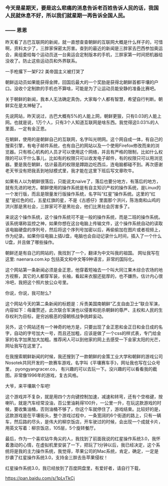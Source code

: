 ### 今天是星期天，要是这么悲痛的消息告诉老百姓告诉人民的话，我国人民就休息不好，所以我们就星期一再告诉全国人民。
###                   —— 恩恩

昨天看了古巴互联网的新闻，就一直想查查朝鲜的互联网大概是什么样子的，可惜啊，资料太少了，三胖家保密太厉害。查到的最近的新闻是三胖家去巴西参加奥运会，奥组委给每个运动员送一台奥运会定制版本的手机，三胖家第一时间把机器给没收了。防止这些运动员和外界联系。


一手枪撂下一架F22
美帝国主义被打哭了

朝鲜运动员如果能获得金牌，回国后最大的一个奖励是获得北朝鲜首都平壤的户口。没收个定制款的手机也不算啥，可能是为了让运动员能安静的准备比赛吧。

关于朝鲜的新闻，我本人无法确定真伪，大家每个人都有智慧，希望自行判断。朝鲜实在是太神秘了。

先说网站，昨天说过，古巴大概有5%的人能上网，朝鲜更狠，只有0.03的人能上网。也就是说，1万个人，只有3个人知道互联网是啥东西。我觉得这0.03%的人里面，一定有金正恩。

在朝鲜，使用的是朝鲜自己的互联网，名字叫光明网。这个网自成一体，有自己的搜索引擎，有电子邮件系统，也有自己的网站以及一个使用Firefox修改而来的浏览器。只有核心机构的人员才可以使用这个网络，并且有严格的限制，比如什么权限的可以干什么事儿，比如有的权限只可以收发电子邮件，有的权限只可以用浏览器。要是我在朝鲜，估计最高的权限是蹲路边吃西瓜，连电脑都碰不到。再次感谢老天爷没有把我丢到地狱模式里，我才能在这里下班后写文章吹牛。

如果有人以为朝鲜很落后，只能说太naive了，落后也要分地方，有落后的地方，就有先进的地方。朝鲜使用的操作系统是有自主知识产权的操作系统，是Linux的一个发行版，而且是限量发行版操作系统，名字叫“红星”操作系统。这里的“红星”是红色的红，五星红旗的星，不是《古惑仔》里面那个洪兴，陈浩南和山鸡的洪兴那是黑社会，三胖家可不是黑社会，他们比黑社会厉害多了。

来说这个操作系统，这个操作系统可不是一般的操作系统，而是二班的操作系统。该系统堪称监控之神，如果你想在这台电脑上传输文件，这个操作系统自动的读取该电脑硬盘的序列号，然后将这个序列号加密以后，再偷偷加在图片或者视频上，作为纪录。如果你往电脑上插U盘，电脑也会自动记录什么时间，插入了一个什么U盘，并且做了哪些操作。

朝鲜还是有自己的网站的，我找到了一个，翻译为中文叫我的祖国。 网址我写在这里: naenara.com.kp 包括英文和中文等9种语言，非常的国际化。

这个网站第一条新闻必须是金正恩，他穿着短袖去一个叫大同江果木综合农场的地方视察，其它的人都穿军装，长袖，看起来衣服还挺厚的，也不嫌热，估计内心很冷吧，我把这个照片放公众号里。


你说，你说，我可耐么?

这个网站今天的第二条新闻的标题是：斥责美国南朝鲜“乙支自由卫士”联合军演，内容如下：毋庸赘述，此次联合军演也以侵害和扼杀朝鲜的尊严、主权和人民的生存权利为目标，是穷凶极恶的侵朝核战争挑衅妄动。

另外，这个网站还有一个神奇的地方是，只要出现了金正恩和金正日和金日成的名字，自动的字号加大一号，而且还加粗，应该是做了一个css的样式表，专门给金家的名字加黑加大加粗。推荐闲人可以到他家的网上去感受一下金家太阳的光芒，网址我写在这里了。

在我搜索朝鲜新闻的时候，我还搜到了一款朝鲜的金策工业大学和朝鲜的游戏公司Nosotek共同开发的一款赛车游戏，名字叫《平壤赛车手》，网址我也写在公众号里， pyongyangracer.co， 有兴趣的可以去玩一下。没兴趣的可以看看我的截图。非常像1996年的游戏，复古风格。


大爷，来平壤飙个车吧!

这个游戏并不复杂，就是用四个方向键控制加速，减速和转弯，还有个空格键，按喇叭，就是汽车经常没油，百公里油耗得100升，一公里一升，在玩这款游戏的时候，要收集油桶，否则油桶不够了，你这个车就停住了，游戏结束。比较好的是，这款游戏是在平壤街头，整个游戏过程中，一条宽阔的6个街道的路上，只有一辆车，然后路的尽头，是伟大的柳京饭店，开车驶过的时候，会出现一个成就卡片，用英文写着：柳京饭店，105层，5个旋转餐厅。

最后，作为一个喜欢钻牛角尖的人，我找到了前面我说的红星操作系统3.0，我怀着激动的心情，在虚拟机里安装了一下，把玩了1分钟以后，我已经决定，这个系统将是我的主力操作系统，我觉得，苹果公司的Mac系统，肯定，确定，一定是抄袭了红星操作系统3.0，支持金三胖去告苹果侵权！


红星操作系统3.0，我已经放到了百度网盘里，有爱好者，请自行下载，

https://pan.baidu.com/s/1pLvTkCj
